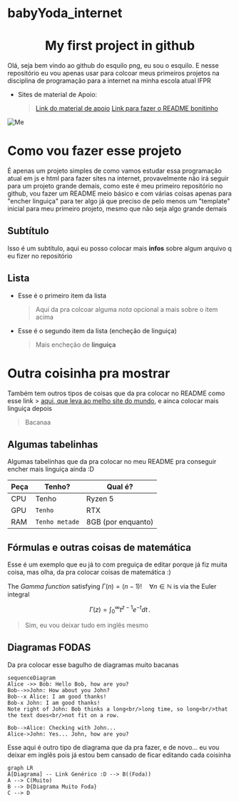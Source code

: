 
# babyYoda_internet
<h1 align = "center">My first project in github</h1>

Olá, seja bem vindo ao github do esquilo png, eu sou o esquilo.
E nesse repositório eu vou apenas usar para colcoar meus primeiros projetos na disciplina de programação para a internet na minha escola atual IFPR
- Sites de material de Apoio:
	>[Link do material de apoio](https://developer.mozilla.org/pt-BR/)
	>[Link para fazer o README bonitinho](https://stackedit.io/)


![Me](https://avatars.githubusercontent.com/u/40546705?v=4)
# Como vou fazer esse projeto
É apenas um projeto simples de como vamos estudar essa programação atual em js e html para fazer sites na internet, provavelmente não irá seguir para um projeto grande demais, como este é meu primeiro repositório no github, vou fazer um README meio básico e com várias coisas apenas para "encher linguiça" para ter algo já que preciso de pelo menos um "template" inicial para meu primeiro projeto, mesmo que não seja algo grande demais

## Subtítulo

Isso é um subtítulo, aqui eu posso colocar mais **infos** sobre algum arquivo q eu fizer no repositório

## Lista
- Esse é o primeiro item da lista
	> Aqui da pra colcoar alguma *nota* opcional a mais sobre o item acima

- Esse é o segundo item da lista (encheção de linguiça)
	> Mais encheção de **linguiça**

# Outra coisinha pra mostrar

Também tem outros tipos de coisas que da pra colocar no README como esse link > [aqui, que leva ao melho site do mundo](https://youtube.com/c/esquilopng), e ainca colocar mais linguiça depois

> Bacanaa

## Algumas tabelinhas

Algumas tabelinhas que da pra colocar no meu README pra conseguir encher mais linguiça ainda :D

|          Peça      |Tenho?                          |Qual é?                         |
|----------------|-------------------------------|-----------------------------|
|CPU            | Tenho | Ryzen 5
|GPU        |`Tenho`            |RTX          |
|RAM         |`Tenho metade`|8GB (por enquanto)|


## Fórmulas e outras coisas de matemática

Esse é um exemplo que eu já to com preguiça de editar porque já fiz muita coisa, mas olha, da pra colocar coisas de matemática :)

The *Gamma function* satisfying $\Gamma(n) = (n-1)!\quad\forall n\in\mathbb N$ is via the Euler integral

$$
\Gamma(z) = \int_0^\infty t^{z-1}e^{-t}dt\,.
$$

> Sim, eu vou deixar tudo em inglês mesmo


## Diagramas FODAS
Da pra colocar esse bagulho de diagramas muito bacanas

```mermaid
sequenceDiagram
Alice ->> Bob: Hello Bob, how are you?
Bob-->>John: How about you John?
Bob--x Alice: I am good thanks!
Bob-x John: I am good thanks!
Note right of John: Bob thinks a long<br/>long time, so long<br/>that the text does<br/>not fit on a row.

Bob-->Alice: Checking with John...
Alice->John: Yes... John, how are you?
```

Esse aqui é outro tipo de diagrama que da pra fazer, e de novo... eu vou deixar em inglês pois já estou bem cansado de ficar editando cada coisinha

```mermaid
graph LR
A[Diagrama] -- Link Genérico :D --> B((Foda))
A --> C(Muito)
B --> D{Diagrama Muito Foda}
C --> D
```
